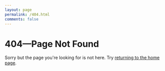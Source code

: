 ```yaml
---
layout: page
permalink: /404.html
comments: false
---
```


# 404—Page Not Found

Sorry but the page you're looking for is not here. Try [returning to the home page](/).
